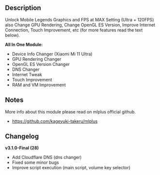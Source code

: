 ## Description
Unlock Mobile Legends Graphics and FPS at MAX Setting (Ultra + 120FPS) also Change GPU Rendering, Change OpenGL ES Version, Improve Internet Connection, Touch Improvement, etc (for more features read the text below).

**All In One Module:**
* Device Info Changer (Xiaomi Mi 11 Ultra)
* GPU Rendering Changer
* OpenGL ES Version Changer
* DNS Changer
* Internet Tweak
* Touch Improvement
* RAM and VM Improvement

## Notes
More info about this module please read on mlplus official github.
* https://github.com/kageyuki-takeru/mlplus

## Changelog
**v3.1.0-Final (28)**
* Add Cloudflare DNS (dns changer)
* Fixed some minor bugs
* Improve script execution (main script, volume key selector)
